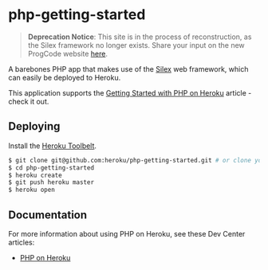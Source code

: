 # php-getting-started

> **Deprecation Notice**: This site is in the process of reconstruction, as the Silex framework no longer exists.
> Share your input on the new ProgCode website [here](https://docs.google.com/document/d/1S0dLtmTAh8fwe9P_za8JFOFduxWRT26dtwvXKiOPowQ/edit?usp=sharing).

A barebones PHP app that makes use of the [Silex](http://silex.sensiolabs.org/) web framework, which can easily be deployed to Heroku.

This application supports the [Getting Started with PHP on Heroku](https://devcenter.heroku.com/articles/getting-started-with-php) article - check it out.

## Deploying

Install the [Heroku Toolbelt](https://toolbelt.heroku.com/).

```sh
$ git clone git@github.com:heroku/php-getting-started.git # or clone your own fork
$ cd php-getting-started
$ heroku create
$ git push heroku master
$ heroku open
```

## Documentation

For more information about using PHP on Heroku, see these Dev Center articles:

- [PHP on Heroku](https://devcenter.heroku.com/categories/php)
